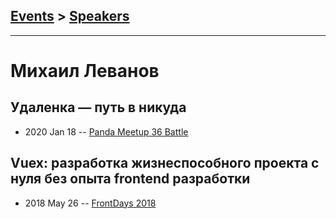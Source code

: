 ## [Events](../README.md) > [Speakers](../speakers.md)
---

# Михаил Леванов

## Удаленка — путь в никуда
- 2020 Jan 18 -- [Panda Meetup 36 Battle](https://www.youtube.com/watch?v=1pwx8LDjve0)    
## Vuex: разработка жизнеспособного проекта с нуля без опыта frontend разработки
- 2018 May 26 -- [FrontDays 2018](https://www.youtube.com/watch?v=9aN55unksGE)    
